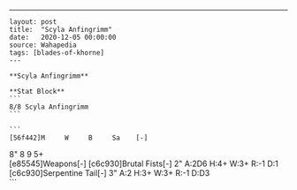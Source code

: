 ---
    layout: post
    title:  "Scyla Anfingrimm"
    date:   2020-12-05 00:00:00
    source: Wahapedia
    tags: [blades-of-khorne]
    ---
    
    **Scyla Anfingrimm**
    
    **Stat Block**
    ```
    8/8 Scyla Anfingrimm
    ```
    
    ```
    [56f442]M     W     B     Sa    [-]
8"    8     9     5+    
[e85545]Weapons[-]
[c6c930]Brutal Fists[-]
2"     A:2D6  H:4+   W:3+   R:-1   D:1   
[c6c930]Serpentine Tail[-]
3"     A:2    H:3+   W:3+   R:-1   D:D3  
    ```
    
    
    